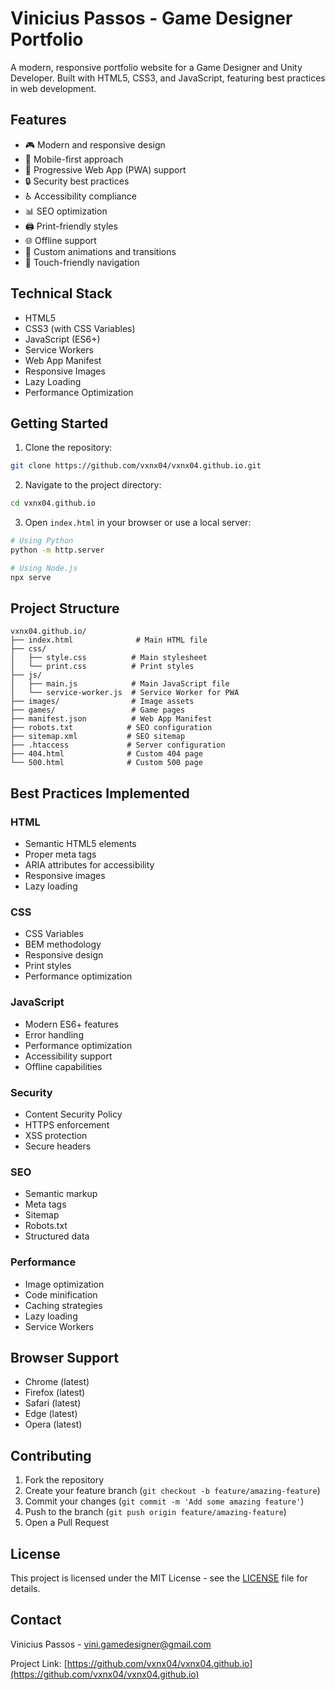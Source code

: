 # Vinicius Passos - Game Designer Portfolio

A modern, responsive portfolio website for a Game Designer and Unity Developer. Built with HTML5, CSS3, and JavaScript, featuring best practices in web development.

## Features

- 🎮 Modern and responsive design
- 📱 Mobile-first approach
- 🚀 Progressive Web App (PWA) support
- 🔒 Security best practices
- ♿ Accessibility compliance
- 📊 SEO optimization
- 🖨️ Print-friendly styles
- 🌐 Offline support
- 🎨 Custom animations and transitions
- 📱 Touch-friendly navigation

## Technical Stack

- HTML5
- CSS3 (with CSS Variables)
- JavaScript (ES6+)
- Service Workers
- Web App Manifest
- Responsive Images
- Lazy Loading
- Performance Optimization

## Getting Started

1. Clone the repository:
```bash
git clone https://github.com/vxnx04/vxnx04.github.io.git
```

2. Navigate to the project directory:
```bash
cd vxnx04.github.io
```

3. Open `index.html` in your browser or use a local server:
```bash
# Using Python
python -m http.server

# Using Node.js
npx serve
```

## Project Structure

```
vxnx04.github.io/
├── index.html              # Main HTML file
├── css/
│   ├── style.css          # Main stylesheet
│   └── print.css          # Print styles
├── js/
│   ├── main.js            # Main JavaScript file
│   └── service-worker.js  # Service Worker for PWA
├── images/                # Image assets
├── games/                 # Game pages
├── manifest.json          # Web App Manifest
├── robots.txt            # SEO configuration
├── sitemap.xml           # SEO sitemap
├── .htaccess             # Server configuration
├── 404.html              # Custom 404 page
└── 500.html              # Custom 500 page
```

## Best Practices Implemented

### HTML
- Semantic HTML5 elements
- Proper meta tags
- ARIA attributes for accessibility
- Responsive images
- Lazy loading

### CSS
- CSS Variables
- BEM methodology
- Responsive design
- Print styles
- Performance optimization

### JavaScript
- Modern ES6+ features
- Error handling
- Performance optimization
- Accessibility support
- Offline capabilities

### Security
- Content Security Policy
- HTTPS enforcement
- XSS protection
- Secure headers

### SEO
- Semantic markup
- Meta tags
- Sitemap
- Robots.txt
- Structured data

### Performance
- Image optimization
- Code minification
- Caching strategies
- Lazy loading
- Service Workers

## Browser Support

- Chrome (latest)
- Firefox (latest)
- Safari (latest)
- Edge (latest)
- Opera (latest)

## Contributing

1. Fork the repository
2. Create your feature branch (`git checkout -b feature/amazing-feature`)
3. Commit your changes (`git commit -m 'Add some amazing feature'`)
4. Push to the branch (`git push origin feature/amazing-feature`)
5. Open a Pull Request

## License

This project is licensed under the MIT License - see the [LICENSE](LICENSE) file for details.

## Contact

Vinicius Passos - [vini.gamedesigner@gmail.com](mailto:vini.gamedesigner@gmail.com)

Project Link: [https://github.com/vxnx04/vxnx04.github.io](https://github.com/vxnx04/vxnx04.github.io)
